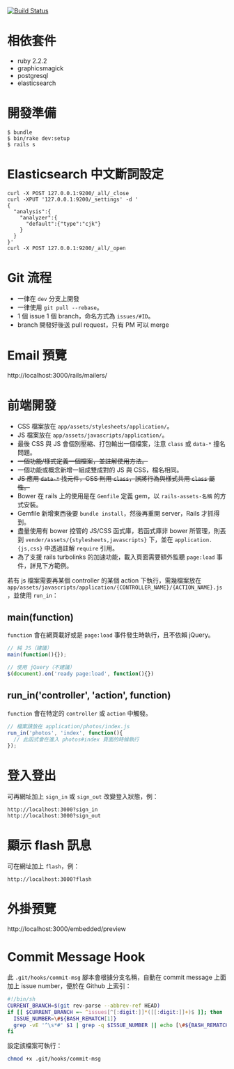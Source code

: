 [![Build Status](https://semaphoreci.com/api/v1/projects/a08f57bd-e891-4bb0-8e0f-60b00a5d993d/402412/badge.svg)](https://semaphoreci.com/billtag/ziltag-com)

# 相依套件

- ruby 2.2.2
- graphicsmagick
- postgresql
- elasticsearch

# 開發準備

```
$ bundle
$ bin/rake dev:setup
$ rails s
```

# Elasticsearch 中文斷詞設定

```
curl -X POST 127.0.0.1:9200/_all/_close
curl -XPUT '127.0.0.1:9200/_settings' -d '
{
  "analysis":{
    "analyzer":{
      "default":{"type":"cjk"}
    }
  }
}'
curl -X POST 127.0.0.1:9200/_all/_open
```

# Git 流程

- 一律在 `dev` 分支上開發
- 一律使用 `git pull --rebase`。
- 1 個 issue 1 個 branch，命名方式為 `issues/#ID`。
- branch 開發好後送 pull request，只有 PM 可以 merge

# Email 預覽

http://localhost:3000/rails/mailers/

# 前端開發

- CSS 檔案放在 `app/assets/stylesheets/application/`。
- JS 檔案放在 `app/assets/javascripts/application/`。
- 最後 CSS 與 JS 會個別壓縮、打包輸出一個檔案，注意 `class` 或 `data-*` 撞名問題。
- <del>一個功能/樣式定義一個檔案，並註解使用方法。</del>
- 一個功能或概念新增一組成雙成對的 JS 與 CSS，檔名相同。
- <del>JS 應用 `data-*` 找元件，CSS 則用 `class`，誤將行為與樣式共用 `class` 屬性。</del>
- Bower 在 rails 上的使用是在 `Gemfile` 定義 gem，以 `rails-assets-名稱` 的方式安裝。
- Gemfile 新增東西後要 `bundle install`，然後再重開 server，Rails 才抓得到。
- 盡量使用有 bower 控管的 JS/CSS 函式庫，若函式庫非 bower 所管理，則丟到 `vender/assets/{stylesheets,javascripts}` 下，並在 `application.{js,css}` 中透過註解 `require` 引用。
- 為了支援 rails turbolinks 的加速功能，載入頁面需要額外監聽 `page:load` 事件，詳見下方範例。

若有 js 檔案需要再某個 controller 的某個 action 下執行，需幾檔案放在 `app/assets/javascripts/application/{CONTROLLER_NAME}/{ACTION_NAME}.js`，並使用 `run_in`：

## main(function)

`function` 會在網頁載好或是 `page:load` 事件發生時執行，且不依賴 jQuery。

```js
// 純 JS（建議）
main(function(){});

// 使用 jQuery（不建議）
$(document).on('ready page:load', function(){})
``````

## run_in('controller', 'action', function)

`function` 會在特定的 `controller` 或 `action` 中觸發。

```js
// 檔案請放在 application/photos/index.js
run_in('photos', 'index', function(){
  // 此函式會在進入 photos#index 頁面的時候執行
});
```

# 登入登出

可再網址加上 `sign_in` 或 `sign_out` 改變登入狀態，例：

```
http://localhost:3000?sign_in
http://localhost:3000?sign_out
```

# 顯示 flash 訊息

可在網址加上 `flash`，例：

```
http://localhost:3000?flash
```

# 外掛預覽

http://localhost:3000/embedded/preview

# Commit Message Hook

此 `.git/hooks/commit-msg` 腳本會根據分支名稱，自動在 commit message 上面加上 issue number，便於在 Github 上索引：

```sh
#!/bin/sh
CURRENT_BRANCH=$(git rev-parse --abbrev-ref HEAD)
if [[ $CURRENT_BRANCH =~ ^issues[^[:digit:]]*([[:digit:]]+)$ ]]; then
  ISSUE_NUMBER=\#${BASH_REMATCH[1]}
  grep -vE '^\s*#' $1 | grep -q $ISSUE_NUMBER || echo [\#${BASH_REMATCH[1]}] >> $1
fi
```

設定該檔案可執行：

```sh
chmod +x .git/hooks/commit-msg
```
